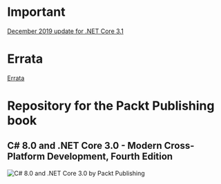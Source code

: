 # Important
[December 2019 update for .NET Core 3.1](december-2019-update.md)
# Errata
[Errata](errata.md)
# Repository for the Packt Publishing book
## C# 8.0 and .NET Core 3.0 - Modern Cross-Platform Development, Fourth Edition
![C# 8.0 and .NET Core 3.0 by Packt Publishing](https://github.com/markjprice/cs8dotnetcore3/blob/master/B08882_cover.jpeg)
